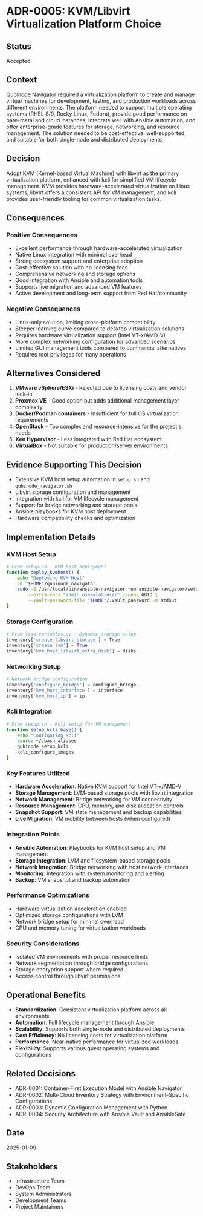 # ADR-0005: KVM/Libvirt Virtualization Platform Choice

## Status
Accepted

## Context
Qubinode Navigator required a virtualization platform to create and manage virtual machines for development, testing, and production workloads across different environments. The platform needed to support multiple operating systems (RHEL 8/9, Rocky Linux, Fedora), provide good performance on bare-metal and cloud instances, integrate well with Ansible automation, and offer enterprise-grade features for storage, networking, and resource management. The solution needed to be cost-effective, well-supported, and suitable for both single-node and distributed deployments.

## Decision
Adopt KVM (Kernel-based Virtual Machine) with libvirt as the primary virtualization platform, enhanced with kcli for simplified VM lifecycle management. KVM provides hardware-accelerated virtualization on Linux systems, libvirt offers a consistent API for VM management, and kcli provides user-friendly tooling for common virtualization tasks.

## Consequences

### Positive Consequences
- Excellent performance through hardware-accelerated virtualization
- Native Linux integration with minimal overhead
- Strong ecosystem support and enterprise adoption
- Cost-effective solution with no licensing fees
- Comprehensive networking and storage options
- Good integration with Ansible and automation tools
- Supports live migration and advanced VM features
- Active development and long-term support from Red Hat/community

### Negative Consequences  
- Linux-only solution, limiting cross-platform compatibility
- Steeper learning curve compared to desktop virtualization solutions
- Requires hardware virtualization support (Intel VT-x/AMD-V)
- More complex networking configuration for advanced scenarios
- Limited GUI management tools compared to commercial alternatives
- Requires root privileges for many operations

## Alternatives Considered

1. **VMware vSphere/ESXi** - Rejected due to licensing costs and vendor lock-in
2. **Proxmox VE** - Good option but adds additional management layer complexity
3. **Docker/Podman containers** - Insufficient for full OS virtualization requirements
4. **OpenStack** - Too complex and resource-intensive for the project's needs
5. **Xen Hypervisor** - Less integrated with Red Hat ecosystem
6. **VirtualBox** - Not suitable for production/server environments

## Evidence Supporting This Decision

- Extensive KVM host setup automation in `setup.sh` and `qubinode_navigator.sh`
- Libvirt storage configuration and management
- Integration with kcli for VM lifecycle management
- Support for bridge networking and storage pools
- Ansible playbooks for KVM host deployment
- Hardware compatibility checks and optimization

## Implementation Details

### KVM Host Setup
```bash
# From setup.sh - KVM host deployment
function deploy_kvmhost() {
    echo "Deploying KVM Host"
    cd "$HOME"/qubinode_navigator
    sudo -E /usr/local/bin/ansible-navigator run ansible-navigator/setup_kvmhost.yml \
        --extra-vars "admin_user=lab-user" --penv GUID \
        --vault-password-file "$HOME"/.vault_password -m stdout
}
```

### Storage Configuration
```python
# From load-variables.py - Dynamic storage setup
inventory['create_libvirt_storage'] = True
inventory['create_lvm'] = True
inventory['kvm_host_libvirt_extra_disk'] = disks
```

### Networking Setup
```python
# Network bridge configuration
inventory['configure_bridge'] = configure_bridge
inventory['kvm_host_interface'] = interface
inventory['kvm_host_ip'] = ip
```

### Kcli Integration
```bash
# From setup.sh - Kcli setup for VM management
function setup_kcli_base() {
    echo "Configuring Kcli"
    source ~/.bash_aliases
    qubinode_setup_kcli
    kcli_configure_images
}
```

### Key Features Utilized
- **Hardware Acceleration**: Native KVM support for Intel VT-x/AMD-V
- **Storage Management**: LVM-based storage pools with libvirt integration
- **Network Management**: Bridge networking for VM connectivity
- **Resource Management**: CPU, memory, and disk allocation controls
- **Snapshot Support**: VM state management and backup capabilities
- **Live Migration**: VM mobility between hosts (when configured)

### Integration Points
- **Ansible Automation**: Playbooks for KVM host setup and VM management
- **Storage Integration**: LVM and filesystem-based storage pools
- **Network Integration**: Bridge networking with host network interfaces
- **Monitoring**: Integration with system monitoring and alerting
- **Backup**: VM snapshot and backup automation

### Performance Optimizations
- Hardware virtualization acceleration enabled
- Optimized storage configurations with LVM
- Network bridge setup for minimal overhead
- CPU and memory tuning for virtualization workloads

### Security Considerations
- Isolated VM environments with proper resource limits
- Network segmentation through bridge configurations
- Storage encryption support where required
- Access control through libvirt permissions

## Operational Benefits

- **Standardization**: Consistent virtualization platform across all environments
- **Automation**: Full lifecycle management through Ansible
- **Scalability**: Supports both single-node and distributed deployments
- **Cost Efficiency**: No licensing costs for virtualization platform
- **Performance**: Near-native performance for virtualized workloads
- **Flexibility**: Supports various guest operating systems and configurations

## Related Decisions
- ADR-0001: Container-First Execution Model with Ansible Navigator
- ADR-0002: Multi-Cloud Inventory Strategy with Environment-Specific Configurations
- ADR-0003: Dynamic Configuration Management with Python
- ADR-0004: Security Architecture with Ansible Vault and AnsibleSafe

## Date
2025-01-09

## Stakeholders
- Infrastructure Team
- DevOps Team
- System Administrators
- Development Teams
- Project Maintainers
